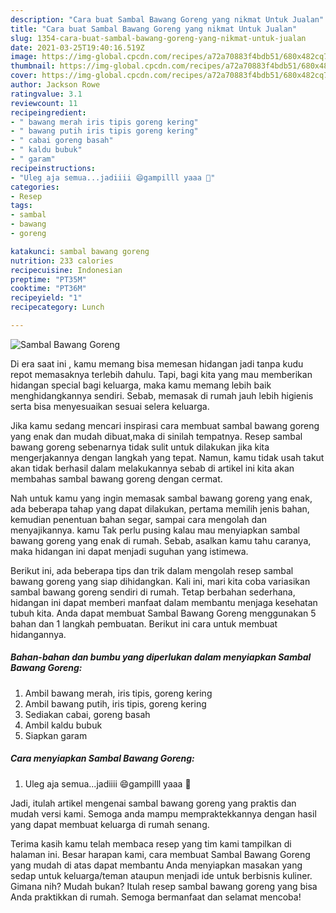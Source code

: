 ```yaml
---
description: "Cara buat Sambal Bawang Goreng yang nikmat Untuk Jualan"
title: "Cara buat Sambal Bawang Goreng yang nikmat Untuk Jualan"
slug: 1354-cara-buat-sambal-bawang-goreng-yang-nikmat-untuk-jualan
date: 2021-03-25T19:40:16.519Z
image: https://img-global.cpcdn.com/recipes/a72a70883f4bdb51/680x482cq70/sambal-bawang-goreng-foto-resep-utama.jpg
thumbnail: https://img-global.cpcdn.com/recipes/a72a70883f4bdb51/680x482cq70/sambal-bawang-goreng-foto-resep-utama.jpg
cover: https://img-global.cpcdn.com/recipes/a72a70883f4bdb51/680x482cq70/sambal-bawang-goreng-foto-resep-utama.jpg
author: Jackson Rowe
ratingvalue: 3.1
reviewcount: 11
recipeingredient:
- " bawang merah iris tipis goreng kering"
- " bawang putih iris tipis goreng kering"
- " cabai goreng basah"
- " kaldu bubuk"
- " garam"
recipeinstructions:
- "Uleg aja semua...jadiiii 😄gampilll yaaa 🥰"
categories:
- Resep
tags:
- sambal
- bawang
- goreng

katakunci: sambal bawang goreng 
nutrition: 233 calories
recipecuisine: Indonesian
preptime: "PT35M"
cooktime: "PT36M"
recipeyield: "1"
recipecategory: Lunch

---
```



![Sambal Bawang Goreng](https://img-global.cpcdn.com/recipes/a72a70883f4bdb51/680x482cq70/sambal-bawang-goreng-foto-resep-utama.jpg)

Di era  saat ini , kamu memang bisa memesan hidangan jadi tanpa kudu repot memasaknya terlebih dahulu. Tapi, bagi kita yang mau memberikan hidangan special bagi keluarga, maka kamu memang lebih baik menghidangkannya sendiri. Sebab, memasak di rumah jauh lebih higienis serta bisa menyesuaikan sesuai selera keluarga.

Jika kamu sedang mencari inspirasi cara membuat sambal bawang goreng yang enak dan mudah dibuat,maka di sinilah tempatnya. Resep sambal bawang goreng  sebenarnya tidak sulit untuk dilakukan jika kita mengerjakannya dengan langkah yang tepat. Namun, kamu tidak usah takut akan tidak berhasil dalam melakukannya 
sebab di artikel ini kita akan membahas sambal bawang goreng dengan cermat.  



Nah untuk kamu yang ingin memasak sambal bawang goreng yang enak, ada beberapa tahap yang dapat dilakukan, pertama memilih jenis bahan, kemudian penentuan bahan segar, sampai cara mengolah dan menyajikannya. kamu Tak perlu pusing kalau mau menyiapkan sambal bawang goreng yang enak di rumah. Sebab, asalkan kamu  tahu caranya, maka hidangan ini dapat menjadi suguhan yang istimewa.

Berikut ini, ada beberapa tips dan trik dalam mengolah resep sambal bawang goreng yang siap dihidangkan. Kali ini, mari kita coba variasikan sambal bawang goreng sendiri di rumah. Tetap berbahan sederhana, hidangan ini dapat memberi manfaat dalam membantu menjaga kesehatan tubuh kita. Anda dapat membuat Sambal Bawang Goreng menggunakan 5 bahan dan 1 langkah pembuatan. Berikut ini cara untuk membuat hidangannya.

<!--inarticleads1-->

##### Bahan-bahan dan bumbu yang diperlukan dalam menyiapkan Sambal Bawang Goreng:

1. Ambil  bawang merah, iris tipis, goreng kering
1. Ambil  bawang putih, iris tipis, goreng kering
1. Sediakan  cabai, goreng basah
1. Ambil  kaldu bubuk
1. Siapkan  garam




<!--inarticleads2-->

##### Cara menyiapkan Sambal Bawang Goreng:

1. Uleg aja semua...jadiiii 😄gampilll yaaa 🥰




Jadi, itulah artikel mengenai  sambal bawang goreng  yang praktis dan mudah versi kami. Semoga anda mampu mempraktekkannya dengan hasil yang dapat membuat keluarga di rumah senang. 

Terima kasih kamu telah membaca resep yang tim kami tampilkan di halaman ini. Besar harapan kami, cara membuat  Sambal Bawang Goreng yang mudah di atas dapat membantu Anda menyiapkan masakan yang sedap untuk keluarga/teman ataupun menjadi ide untuk berbisnis kuliner. Gimana nih? Mudah bukan? Itulah resep sambal bawang goreng yang bisa Anda praktikkan di rumah. Semoga bermanfaat dan selamat mencoba!

